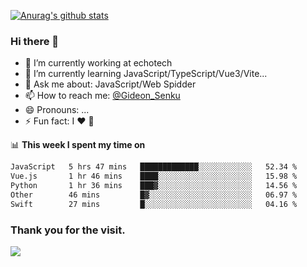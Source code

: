 [![Anurag's github stats](https://github-readme-stats.vercel.app/api?username=gideonsenku)](https://github.com/anuraghazra/github-readme-stats)
### Hi there 👋
- 🔭 I’m currently working at echotech
- 🌱 I’m currently learning JavaScript/TypeScript/Vue3/Vite...
- 💬 Ask me about: JavaScript/Web Spidder 
- 📫 How to reach me: [@Gideon_Senku](https://t.me/Gideon_Senku)
- 😄 Pronouns: ...
- ⚡ Fun fact: I ❤️ 🎵

📊 **This week I spent my time on**
<!--START_SECTION:waka-->

```txt
JavaScript   5 hrs 47 mins   █████████████░░░░░░░░░░░░   52.34 %
Vue.js       1 hr 46 mins    ████░░░░░░░░░░░░░░░░░░░░░   15.98 %
Python       1 hr 36 mins    ███▓░░░░░░░░░░░░░░░░░░░░░   14.56 %
Other        46 mins         █▓░░░░░░░░░░░░░░░░░░░░░░░   06.97 %
Swift        27 mins         █░░░░░░░░░░░░░░░░░░░░░░░░   04.16 %
```

<!--END_SECTION:waka-->


### Thank you for the visit.
![](http://profile-counter.glitch.me/gideonsenku/count.svg)
<!--
**GideonSenku/GideonSenku** is a ✨ _special_ ✨ repository because its `README.md` (this file) appears on your GitHub profile.

Here are some ideas to get you started:

- 🔭 I’m currently working on ...
- 🌱 I’m currently learning ...
- 👯 I’m looking to collaborate on ...
- 🤔 I’m looking for help with ...
- 💬 Ask me about ...
- 📫 How to reach me: ...
- 😄 Pronouns: ...
- ⚡ Fun fact: ...
-->
